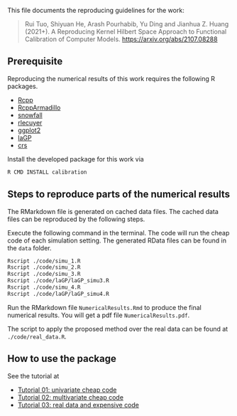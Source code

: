 
This file documents the reproducing guidelines for the work:

> Rui Tuo, Shiyuan He, Arash Pourhabib, Yu Ding and Jianhua Z. Huang (2021+). A Reproducing Kernel Hilbert Space Approach to Functional Calibration of Computer Models. <https://arxiv.org/abs/2107.08288>

## Prerequisite


Reproducing the numerical results of this work requires the following R packages. 

- [Rcpp](https://cran.r-project.org/web/packages/Rcpp/index.html)
- [RcppArmadillo](https://cran.r-project.org/web/packages/RcppArmadillo/index.html)
- [snowfall](https://cran.r-project.org/web/packages/snowfall/index.html)
- [rlecuyer](https://cran.r-project.org/web/packages/rlecuyer/index.html)
- [ggplot2](https://cran.r-project.org/web/packages/ggplot2/index.html)
- [laGP](https://CRAN.R-project.org/package=laGP)
- [crs](https://CRAN.R-project.org/package=crs)

Install the developed package for this work via

```bash
R CMD INSTALL calibration
```


## Steps to reproduce parts of the numerical results


The RMarkdown file is generated on cached data files. The cached data files can be reproduced by the following steps.

Execute the following command in the terminal. The code will run the cheap code of each simulation setting. The generated RData files can be found in the `data` folder.

```bash
Rscript ./code/simu_1.R
Rscript ./code/simu_2.R
Rscript ./code/simu_3.R
Rscript ./code/laGP/laGP_simu3.R
Rscript ./code/simu_4.R
Rscript ./code/laGP/laGP_simu4.R
```

Run the RMarkdown file `NumericalResults.Rmd` to produce the final numerical results. You will get a pdf file `NumericalResults.pdf`.

The script to apply the proposed method over the real data can be found at `./code/real_data.R`.


## How to use the package

See the tutorial at

- [Tutorial 01: univariate cheap code](https://htmlpreview.github.io/?https://github.com/shiyuanhe/calibration/blob/master/tutorial01.html)
- [Tutorial 02: multivariate cheap code](https://htmlpreview.github.io/?https://github.com/shiyuanhe/calibration/blob/master/tutorial02.html)
- [Tutorial 03: real data and expensive code](https://htmlpreview.github.io/?https://github.com/shiyuanhe/calibration/blob/master/tutorial03.html)
